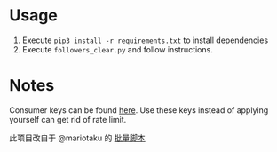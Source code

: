 # Usage

1. Execute `pip3 install -r requirements.txt` to install dependencies
2. Execute `followers_clear.py` and follow instructions.

# Notes

Consumer keys can be found [here](https://gist.github.com/mariotaku/5465786). Use these keys instead of applying yourself can get rid of rate limit.

此项目改自于 @mariotaku 的 [批量脚本](https://gist.github.com/mariotaku/fe66f847d5a56ebbd5810b7b22171b10)